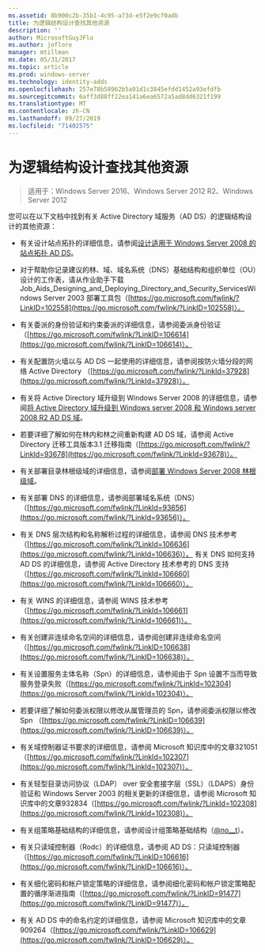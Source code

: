 ```yaml
---
ms.assetid: 8b900c2b-35b1-4c95-a73d-e5f2e9cf0adb
title: 为逻辑结构设计查找其他资源
description: ''
author: MicrosoftGuyJFlo
ms.author: joflore
manager: mtillman
ms.date: 05/31/2017
ms.topic: article
ms.prod: windows-server
ms.technology: identity-adds
ms.openlocfilehash: 257e78b58962b5a91d1c3845efdd1452a93efdfb
ms.sourcegitcommit: 6aff3d88ff22ea141a6ea6572a5ad8dd6321f199
ms.translationtype: MT
ms.contentlocale: zh-CN
ms.lasthandoff: 09/27/2019
ms.locfileid: "71402575"
---
```

# <a name="finding-additional-resources-for-logical-structure-design"></a>为逻辑结构设计查找其他资源

>适用于：Windows Server 2016、Windows Server 2012 R2、Windows Server 2012

您可以在以下文档中找到有关 Active Directory 域服务（AD DS）的逻辑结构设计的其他资源：  
  
- 有关设计站点拓扑的详细信息，请参阅[设计适用于 Windows Server 2008 的站点拓扑 AD DS](Designing-the-Site-Topology.md)。  

- 对于帮助你记录建议的林、域、域名系统（DNS）基础结构和组织单位（OU）设计的工作表，请从作业助手下载 Job_Aids_Designing_and_Deploying_Directory_and_Security_ServicesWindows Server 2003 部署工具包（[https://go.microsoft.com/fwlink/?LinkID=102558](https://go.microsoft.com/fwlink/?LinkID=102558)）。  
  
- 有关委派的身份验证和约束委派的详细信息，请参阅委派身份验证（[https://go.microsoft.com/fwlink/?LinkID=106614](https://go.microsoft.com/fwlink/?LinkID=106614)）。  
  
- 有关配置防火墙以与 AD DS 一起使用的详细信息，请参阅按防火墙分段的网络 Active Directory （[https://go.microsoft.com/fwlink/?LinkId=37928](https://go.microsoft.com/fwlink/?LinkId=37928)）。  
  
- 有关将 Active Directory 域升级到 Windows Server 2008 的详细信息，请参阅[将 Active Directory 域升级到 Windows server 2008 和 Windows server 2008 R2 AD DS 域](https://technet.microsoft.com/library/cc731188.aspx)。  
  
- 若要详细了解如何在林内和林之间重新构建 AD DS 域，请参阅 Active Directory 迁移工具版本3.1 迁移指南（[https://go.microsoft.com/fwlink/?LinkId=93678](https://go.microsoft.com/fwlink/?LinkId=93678)）。  
  
- 有关部署目录林根级域的详细信息，请参阅[部署 Windows Server 2008 林根级域](https://technet.microsoft.com/library/cc731174.aspx)。  
  
- 有关部署 DNS 的详细信息，请参阅部署域名系统（DNS）（[https://go.microsoft.com/fwlink/?LinkId=93656](https://go.microsoft.com/fwlink/?LinkId=93656)）。  
  
- 有关 DNS 层次结构和名称解析过程的详细信息，请参阅 DNS 技术参考（[https://go.microsoft.com/fwlink/?LinkId=106636](https://go.microsoft.com/fwlink/?LinkId=106636)）。 有关 DNS 如何支持 AD DS 的详细信息，请参阅 Active Directory 技术参考的 DNS 支持（[https://go.microsoft.com/fwlink/?LinkId=106660](https://go.microsoft.com/fwlink/?LinkId=106660)）。  
  
- 有关 WINS 的详细信息，请参阅 WINS 技术参考（[https://go.microsoft.com/fwlink/?LinkId=106661](https://go.microsoft.com/fwlink/?LinkId=106661)）。  
  
- 有关创建非连续命名空间的详细信息，请参阅创建非连续命名空间（[https://go.microsoft.com/fwlink/?LinkID=106638](https://go.microsoft.com/fwlink/?LinkID=106638)）。  
  
- 有关设置服务主体名称（Spn）的详细信息，请参阅由于 Spn 设置不当而导致服务登录失败（[https://go.microsoft.com/fwlink/?LinkId=102304](https://go.microsoft.com/fwlink/?LinkId=102304)）。  
  
- 若要详细了解如何委派权限以修改从属管理员的 Spn，请参阅委派权限以修改 Spn （[https://go.microsoft.com/fwlink/?LinkID=106639](https://go.microsoft.com/fwlink/?LinkID=106639)）。  
  
- 有关域控制器证书要求的详细信息，请参阅 Microsoft 知识库中的文章321051（[https://go.microsoft.com/fwlink/?LinkId=102307](https://go.microsoft.com/fwlink/?LinkId=102307)）。  
  
- 有关轻型目录访问协议（LDAP） over 安全套接字层（SSL）（LDAPS）身份验证和 Windows Server 2003 的相关更新的详细信息，请参阅 Microsoft 知识库中的文章932834（[https://go.microsoft.com/fwlink/?LinkId=102308](https://go.microsoft.com/fwlink/?LinkId=102308)）。  
  
- 有关组策略基础结构的详细信息，请参阅设计组策略基础结构（[@no__t](https://go.microsoft.com/fwlink/?LinkID=106655)）。  
  
- 有关只读域控制器（Rodc）的详细信息，请参阅 AD DS：只读域控制器（[https://go.microsoft.com/fwlink/?LinkID=106616](https://go.microsoft.com/fwlink/?LinkID=106616)）。  
  
- 有关细化密码和帐户锁定策略的详细信息，请参阅细化密码和帐户锁定策略配置的循序渐进指南（[https://go.microsoft.com/fwlink/?LinkID=91477](https://go.microsoft.com/fwlink/?LinkID=91477)）。  
  
- 有关 AD DS 中的命名约定的详细信息，请参阅 Microsoft 知识库中的文章909264（[https://go.microsoft.com/fwlink/?LinkID=106629](https://go.microsoft.com/fwlink/?LinkID=106629)）。  
